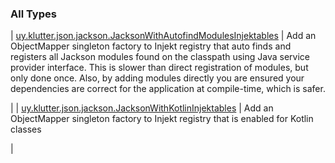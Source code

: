
### All Types


| [uy.klutter.json.jackson.JacksonWithAutofindModulesInjektables](../uy.klutter.json.jackson/-jackson-with-autofind-modules-injektables/index.md) | 
Add an ObjectMapper singleton factory to Injekt registry that auto finds and registers all Jackson modules found on
the classpath using Java service provider interface.  This is slower than direct registration of modules, but only
done once.  Also, by adding modules directly you are ensured your dependencies are correct for the application at
compile-time, which is safer.

 |
| [uy.klutter.json.jackson.JacksonWithKotlinInjektables](../uy.klutter.json.jackson/-jackson-with-kotlin-injektables/index.md) | 
Add an ObjectMapper singleton factory to Injekt registry that is enabled for Kotlin classes

 |

